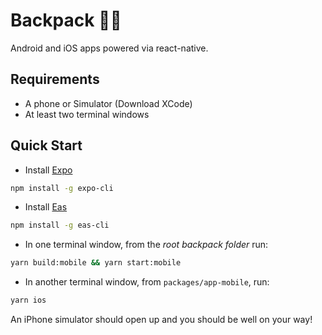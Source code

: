 # Backpack 🎒📱

Android and iOS apps powered via react-native.

## Requirements

- A phone or Simulator (Download XCode)
- At least two terminal windows

## Quick Start

- Install [Expo](https://docs.expo.dev/workflow/expo-cli/)

```sh
npm install -g expo-cli
```

- Install [Eas](https://docs.expo.dev/build/setup/#install-the-latest-eas-cli)

```sh
npm install -g eas-cli
```

- In one terminal window, from the _root backpack folder_ run:

```sh
yarn build:mobile && yarn start:mobile
```

- In another terminal window, from `packages/app-mobile`, run:

```sh
yarn ios
```

An iPhone simulator should open up and you should be well on your way!
